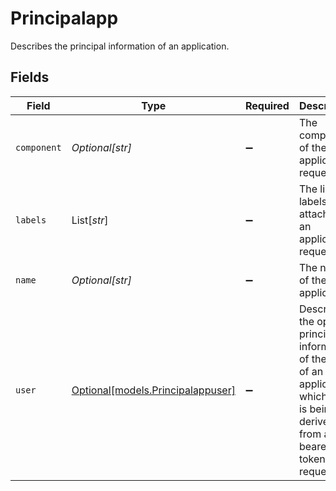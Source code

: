 # Principalapp

Describes the principal information of an application.


## Fields

| Field                                                                                                                               | Type                                                                                                                                | Required                                                                                                                            | Description                                                                                                                         | Example                                                                                                                             |
| ----------------------------------------------------------------------------------------------------------------------------------- | ----------------------------------------------------------------------------------------------------------------------------------- | ----------------------------------------------------------------------------------------------------------------------------------- | ----------------------------------------------------------------------------------------------------------------------------------- | ----------------------------------------------------------------------------------------------------------------------------------- |
| `component`                                                                                                                         | *Optional[str]*                                                                                                                     | :heavy_minus_sign:                                                                                                                  | The component of the application request.                                                                                           | frontend                                                                                                                            |
| `labels`                                                                                                                            | List[*str*]                                                                                                                         | :heavy_minus_sign:                                                                                                                  | The list of labels attached to an application request.                                                                              | [<br/>"country=us",<br/>"another-label"<br/>]                                                                                       |
| `name`                                                                                                                              | *Optional[str]*                                                                                                                     | :heavy_minus_sign:                                                                                                                  | The name of the application.                                                                                                        | MyApp                                                                                                                               |
| `user`                                                                                                                              | [Optional[models.Principalappuser]](../models/principalappuser.md)                                                                  | :heavy_minus_sign:                                                                                                                  | Describes the optional principal information of the user of an application which<br/>is being derived from a bearer token of a request. |                                                                                                                                     |